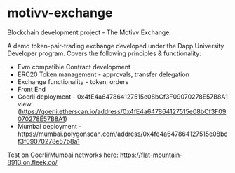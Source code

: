 # motivv-exchange

Blockchain development project - The Motivv Exchange.  

A demo token-pair-trading exchange developed under the Dapp University Developer program.
Covers the following principles & functionality:
- Evm compatible Contract development
- ERC20 Token management - approvals, transfer delegation
- Exchange functionality - token, orders
- Front End 
- Goerli deployment - 0x4fE4a647864127515e08bCf3F09070278E57B8A1 view (https://goerli.etherscan.io/address/0x4fE4a647864127515e08bCf3F09070278E57B8A1)
- Mumbai deployment - https://mumbai.polygonscan.com/address/0x4fe4a647864127515e08bcf3f09070278e57b8a1


Test on Goerli/Mumbai networks here:
https://flat-mountain-8913.on.fleek.co/
